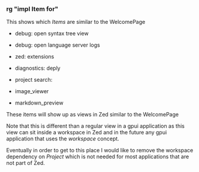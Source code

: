 
### rg "impl Item for"

This shows which *Items* are similar to the WelcomePage

- debug: open syntax tree view   
- debug: open language server logs   
- zed: extensions   
- diagnostics: deply   
- project search:   

- image_viewer  
- markdown_preview

These items will show up as views in Zed similar to the WelcomePage

Note that this is different than a regular view in a gpui application
as this view can sit inside a workspace in Zed and in the future
any gpui application that uses the *workspace* concept.

Eventually in order to get to this place I would like to remove the workspace
dependency on *Project* which is not needed for most applications that are
not part of Zed.
